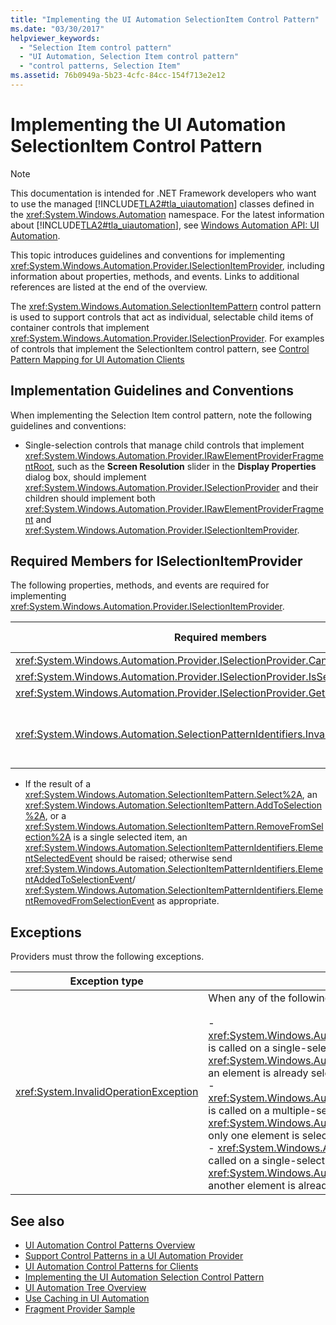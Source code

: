 ```yaml
---
title: "Implementing the UI Automation SelectionItem Control Pattern"
ms.date: "03/30/2017"
helpviewer_keywords: 
  - "Selection Item control pattern"
  - "UI Automation, Selection Item control pattern"
  - "control patterns, Selection Item"
ms.assetid: 76b0949a-5b23-4cfc-84cc-154f713e2e12
---
```

# Implementing the UI Automation SelectionItem Control Pattern
> [!NOTE]
>  This documentation is intended for .NET Framework developers who want to use the managed [!INCLUDE[TLA2#tla_uiautomation](../../../includes/tla2sharptla-uiautomation-md.md)] classes defined in the <xref:System.Windows.Automation> namespace. For the latest information about [!INCLUDE[TLA2#tla_uiautomation](../../../includes/tla2sharptla-uiautomation-md.md)], see [Windows Automation API: UI Automation](https://go.microsoft.com/fwlink/?LinkID=156746).  
  
 This topic introduces guidelines and conventions for implementing <xref:System.Windows.Automation.Provider.ISelectionItemProvider>, including information about properties, methods, and events. Links to additional references are listed at the end of the overview.  
  
 The <xref:System.Windows.Automation.SelectionItemPattern> control pattern is used to support controls that act as individual, selectable child items of container controls that implement <xref:System.Windows.Automation.Provider.ISelectionProvider>. For examples of controls that implement the SelectionItem control pattern, see [Control Pattern Mapping for UI Automation Clients](../../../docs/framework/ui-automation/control-pattern-mapping-for-ui-automation-clients.md)  
  
<a name="Implementation_Guidelines_and_Conventions"></a>   
## Implementation Guidelines and Conventions  
 When implementing the Selection Item control pattern, note the following guidelines and conventions:  
  
-   Single-selection controls that manage child controls that implement <xref:System.Windows.Automation.Provider.IRawElementProviderFragmentRoot>, such as the **Screen Resolution** slider in the **Display Properties** dialog box, should implement <xref:System.Windows.Automation.Provider.ISelectionProvider> and their children should implement both <xref:System.Windows.Automation.Provider.IRawElementProviderFragment> and <xref:System.Windows.Automation.Provider.ISelectionItemProvider>.  
  
<a name="Required_Members_for_the_IValueProvider_Interface"></a>   
## Required Members for ISelectionItemProvider  
 The following properties, methods, and events are required for implementing <xref:System.Windows.Automation.Provider.ISelectionItemProvider>.  
  
|Required members|Member type|Notes|  
|----------------------|-----------------|-----------|  
|<xref:System.Windows.Automation.Provider.ISelectionProvider.CanSelectMultiple%2A>|Property|None|  
|<xref:System.Windows.Automation.Provider.ISelectionProvider.IsSelectionRequired%2A>|Property|None|  
|<xref:System.Windows.Automation.Provider.ISelectionProvider.GetSelection%2A>|Method|None|  
|<xref:System.Windows.Automation.SelectionPatternIdentifiers.InvalidatedEvent>|Event|Raised when a selection in a container has changed significantly and requires sending more <xref:System.Windows.Automation.SelectionItemPatternIdentifiers.ElementSelectedEvent> and <xref:System.Windows.Automation.SelectionItemPatternIdentifiers.ElementRemovedFromSelectionEvent> events than the <xref:System.Windows.Automation.Provider.AutomationInteropProvider.InvalidateLimit> constant permits.|  
  
-   If the result of a <xref:System.Windows.Automation.SelectionItemPattern.Select%2A>, an <xref:System.Windows.Automation.SelectionItemPattern.AddToSelection%2A>, or a <xref:System.Windows.Automation.SelectionItemPattern.RemoveFromSelection%2A> is a single selected item, an <xref:System.Windows.Automation.SelectionItemPatternIdentifiers.ElementSelectedEvent> should be raised; otherwise send <xref:System.Windows.Automation.SelectionItemPatternIdentifiers.ElementAddedToSelectionEvent>/ <xref:System.Windows.Automation.SelectionItemPatternIdentifiers.ElementRemovedFromSelectionEvent> as appropriate.  
  
<a name="Exceptions"></a>   
## Exceptions  
 Providers must throw the following exceptions.  
  
|Exception type|Condition|  
|--------------------|---------------|  
|<xref:System.InvalidOperationException>|When any of the following are attempted:<br /><br /> -   <xref:System.Windows.Automation.Provider.ISelectionItemProvider.RemoveFromSelection%2A> is called on a single-selection container where <xref:System.Windows.Automation.SelectionPattern.IsSelectionRequiredProperty> = `true` and an element is already selected.<br />-   <xref:System.Windows.Automation.Provider.ISelectionItemProvider.RemoveFromSelection%2A> is called on a multiple-selection container where <xref:System.Windows.Automation.SelectionPattern.IsSelectionRequiredProperty> = `true` and only one element is selected.<br />-   <xref:System.Windows.Automation.Provider.ISelectionItemProvider.AddToSelection%2A> is called on a single-selection container where <xref:System.Windows.Automation.SelectionPattern.CanSelectMultipleProperty> = `false` and another element is already selected.|  
  
## See also
- [UI Automation Control Patterns Overview](../../../docs/framework/ui-automation/ui-automation-control-patterns-overview.md)
- [Support Control Patterns in a UI Automation Provider](../../../docs/framework/ui-automation/support-control-patterns-in-a-ui-automation-provider.md)
- [UI Automation Control Patterns for Clients](../../../docs/framework/ui-automation/ui-automation-control-patterns-for-clients.md)
- [Implementing the UI Automation Selection Control Pattern](../../../docs/framework/ui-automation/implementing-the-ui-automation-selection-control-pattern.md)
- [UI Automation Tree Overview](../../../docs/framework/ui-automation/ui-automation-tree-overview.md)
- [Use Caching in UI Automation](../../../docs/framework/ui-automation/use-caching-in-ui-automation.md)
- [Fragment Provider Sample](https://docs.microsoft.com/previous-versions/dotnet/netframework-3.5/ms771502(v=vs.90))
